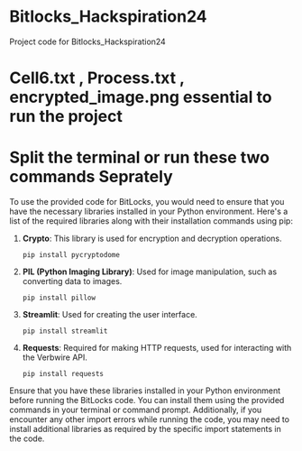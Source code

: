 # Bitlocks_Hackspiration24
Project code for Bitlocks_Hackspiration24
# Cell6.txt , Process.txt , encrypted_image.png essential to run the project
# Split the terminal or run these two commands Seprately
To use the provided code for BitLocks, you would need to ensure that you have the necessary libraries installed in your Python environment. Here's a list of the required libraries along with their installation commands using pip:

1. **Crypto**: This library is used for encryption and decryption operations.
   ```
   pip install pycryptodome
   ```

2. **PIL (Python Imaging Library)**: Used for image manipulation, such as converting data to images.
   ```
   pip install pillow
   ```

3. **Streamlit**: Used for creating the user interface.
   ```
   pip install streamlit
   ```

4. **Requests**: Required for making HTTP requests, used for interacting with the Verbwire API.
   ```
   pip install requests
   ```

Ensure that you have these libraries installed in your Python environment before running the BitLocks code. You can install them using the provided commands in your terminal or command prompt. Additionally, if you encounter any other import errors while running the code, you may need to install additional libraries as required by the specific import statements in the code.
